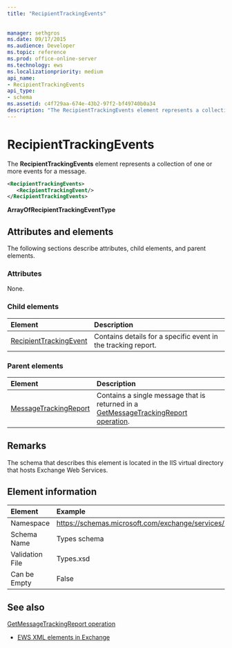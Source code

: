 ```yaml
---
title: "RecipientTrackingEvents"
 
 
manager: sethgros
ms.date: 09/17/2015
ms.audience: Developer
ms.topic: reference
ms.prod: office-online-server
ms.technology: ews
ms.localizationpriority: medium
api_name:
- RecipientTrackingEvents
api_type:
- schema
ms.assetid: c4f729aa-674e-43b2-97f2-bf49740b0a34
description: "The RecipientTrackingEvents element represents a collection of one or more events for a message."
---
```


# RecipientTrackingEvents

The **RecipientTrackingEvents** element represents a collection of one or more events for a message. 
  
```XML
<RecipientTrackingEvents>
   <RecipientTrackingEvent/>
</RecipientTrackingEvents>
```

 **ArrayOfRecipientTrackingEventType**
## Attributes and elements

The following sections describe attributes, child elements, and parent elements.
  
### Attributes

None.
  
### Child elements

|**Element**|**Description**|
|:-----|:-----|
|[RecipientTrackingEvent](recipienttrackingevent.md) <br/> |Contains details for a specific event in the tracking report.  <br/> |
   
### Parent elements

|**Element**|**Description**|
|:-----|:-----|
|[MessageTrackingReport](messagetrackingreport.md) <br/> |Contains a single message that is returned in a [GetMessageTrackingReport operation](getmessagetrackingreport-operation.md).  <br/> |
   
## Remarks

The schema that describes this element is located in the IIS virtual directory that hosts Exchange Web Services.
  
## Element information

|Element|Example|
|:-----|:-----|
|Namespace  <br/> |https://schemas.microsoft.com/exchange/services/2006/types  <br/> |
|Schema Name  <br/> |Types schema  <br/> |
|Validation File  <br/> |Types.xsd  <br/> |
|Can be Empty  <br/> |False  <br/> |
   
## See also



[GetMessageTrackingReport operation](getmessagetrackingreport-operation.md)


- [EWS XML elements in Exchange](ews-xml-elements-in-exchange.md)

